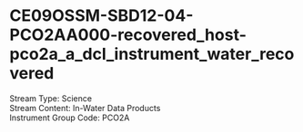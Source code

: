 # CE09OSSM-SBD12-04-PCO2AA000-recovered_host-pco2a_a_dcl_instrument_water_recovered

Stream Type: Science<br>
Stream Content: In-Water Data Products<br>
Instrument Group Code: PCO2A<br>
